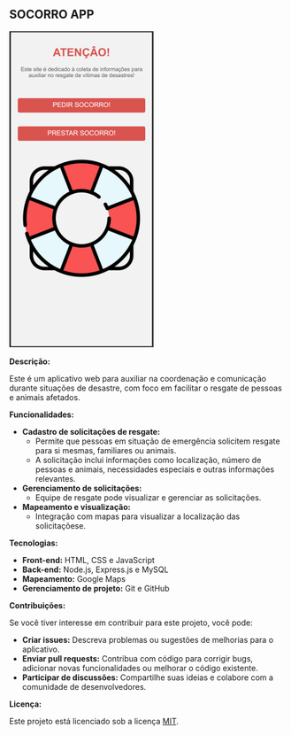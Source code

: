 ## SOCORRO APP

![screenshot tela ](frontend/img/screen-shot.png)

**Descrição:**

Este é um aplicativo web para auxiliar na coordenação e comunicação durante situações de desastre, com foco em facilitar o resgate de pessoas e animais afetados.

**Funcionalidades:**

* **Cadastro de solicitações de resgate:**
    * Permite que pessoas em situação de emergência solicitem resgate para si mesmas, familiares ou animais.
    * A solicitação inclui informações como localização, número de pessoas e animais, necessidades especiais e outras informações relevantes.
* **Gerenciamento de solicitações:**
    * Equipe de resgate pode visualizar e gerenciar as solicitações.
* **Mapeamento e visualização:**
    * Integração com mapas para visualizar a localização das solicitaçõese.

**Tecnologias:**

* **Front-end:** HTML, CSS e JavaScript
* **Back-end:** Node.js, Express.js e MySQL
* **Mapeamento:** Google Maps
* **Gerenciamento de projeto:** Git e GitHub

**Contribuições:**

Se você tiver interesse em contribuir para este projeto, você pode:

* **Criar issues:** Descreva problemas ou sugestões de melhorias para o aplicativo.
* **Enviar pull requests:** Contribua com código para corrigir bugs, adicionar novas funcionalidades ou melhorar o código existente.
* **Participar de discussões:** Compartilhe suas ideias e colabore com a comunidade de desenvolvedores.

**Licença:**

Este projeto está licenciado sob a licença [MIT](https://choosealicense.com/licenses/mit/).
